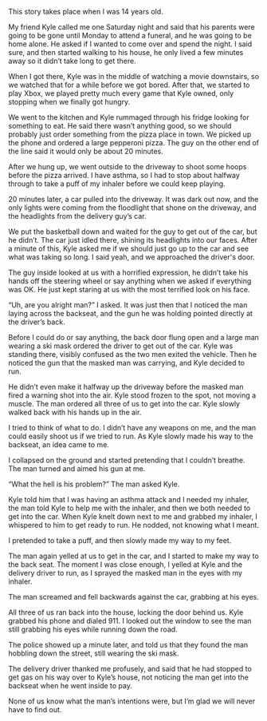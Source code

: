 This story takes place when I was 14 years old. 

My friend Kyle called me one Saturday night and said that his parents were going to be gone until Monday to attend a funeral, and he was going to be home alone. He asked if I wanted to come over and spend the night. I said sure, and then started walking to his house, he only lived a few minutes away so it didn’t take long to get there. 

When I got there, Kyle was in the middle of watching a movie downstairs, so we watched that for a while before we got bored. After that, we started to play Xbox, we played pretty much every game that Kyle owned, only stopping when we finally got hungry. 

We went to the kitchen and Kyle rummaged through his fridge looking for something to eat. He said there wasn’t anything good, so we should probably just order something from the pizza place in town. We picked up the phone and ordered a large pepperoni pizza. The guy on the other end of the line said it would only be about 20 minutes. 

After we hung up, we went outside to the driveway to shoot some hoops before the pizza arrived. I have asthma, so I had to stop about halfway through to take a puff of my inhaler before we could keep playing. 

20 minutes later, a car pulled into the driveway. It was dark out now, and the only lights were coming from the floodlight that shone on the driveway, and the headlights from the delivery guy’s car. 

We put the basketball down and waited for the guy to get out of the car, but he didn’t. The car just idled there, shining its headlights into our faces. After a minute of this, Kyle asked me if we should just go up to the car and see what was taking so long. I said yeah, and we approached the driver's door. 

The guy inside looked at us with a horrified expression, he didn’t take his hands off the steering wheel or say anything when we asked if everything was OK. He just kept staring at us with the most terrified look on his face. 

“Uh, are you alright man?” I asked. It was just then that I noticed the man laying across the backseat, and the gun he was holding pointed directly at the driver’s back. 

Before I could do or say anything, the back door flung open and a large man wearing a ski mask ordered the driver to get out of the car. Kyle was standing there, visibly confused as the two men exited the vehicle. Then he noticed the gun that the masked man was carrying, and Kyle decided to run. 

He didn’t even make it halfway up the driveway before the masked man fired a warning shot into the air. Kyle stood frozen to the spot, not moving a muscle. The man ordered all three of us to get into the car. Kyle slowly walked back with his hands up in the air. 

I tried to think of what to do. I didn’t have any weapons on me, and the man could easily shoot us if we tried to run. As Kyle slowly made his way to the backseat, an idea came to me. 

I collapsed on the ground and started pretending that I couldn’t breathe. The man turned and aimed his gun at me. 

“What the hell is his problem?” The man asked Kyle. 

Kyle told him that I was having an asthma attack and I needed my inhaler, the man told Kyle to help me with the inhaler, and then we both needed to get into the car. When Kyle knelt down next to me and grabbed my inhaler, I whispered to him to get ready to run. He nodded, not knowing what I meant. 

I pretended to take a puff, and then slowly made my way to my feet. 

The man again yelled at us to get in the car, and I started to make my way to the back seat. The moment I was close enough, I yelled at Kyle and the delivery driver to run, as I sprayed the masked man in the eyes with my inhaler. 

The man screamed and fell backwards against the car, grabbing at his eyes. 

All three of us ran back into the house, locking the door behind us. Kyle grabbed his phone and dialed 911. I looked out the window to see the man still grabbing his eyes while running down the road. 

The police showed up a minute later, and told us that they found the man hobbling down the street, still wearing the ski mask. 

The delivery driver thanked me profusely, and said that he had stopped to get gas on his way over to Kyle’s house, not noticing the man get into the backseat when he went inside to pay. 

None of us know what the man’s intentions were, but I’m glad we will never have to find out.